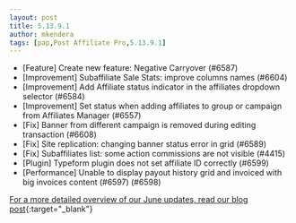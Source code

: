 ```yaml
---
layout: post
title: 5.13.9.1
author: mkendera
tags: [pap,Post Affiliate Pro,5.13.9.1]
---
```


- [Feature] Create new feature: Negative Carryover (#6587)
- [Improvement] Subaffiliate Sale Stats: improve columns names (#6604)
- [Improvement] Add Affiliate status indicator in the affiliates dropdown selector (#6584)
- [Improvement] Set status when adding affiliates to group or campaign from Affiliates Manager (#6557)
- [Fix] Banner from different campaign is removed during editing transaction (#6608)
- [Fix] Site replication: changing banner status error in grid (#6589)
- [Fix] Subaffiliates list: some action commissions are not visible (#4415)
- [Plugin] Typeform plugin does not set affiliate ID correctly (#6599)
- [Performance] Unable to display payout history grid and invoiced with big invoices content (#6597) (#6598)

[For a more detailed overview of our June updates, read our blog post](https://www.postaffiliatepro.com/blog/post-affiliate-pro-discover-june-2024s-new-features-and-enhancements/){:target="_blank"}

